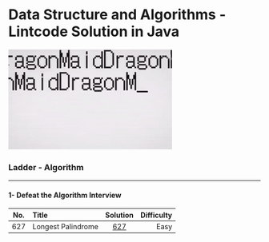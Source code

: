 Data Structure and Algorithms - Lintcode Solution in Java
==========================================================
![](static/dragonMaid.gif)

### Ladder - Algorithm 
----
#### 1- Defeat the Algorithm Interview 
| __No.__ |      __Title__      | __Solution__ | __Difficulty__ | 
|:-------:|:--------------------|:------------:|---------------:|
|  627    | Longest Palindrome  |[627](LongestPalindrome.java)| Easy | 

